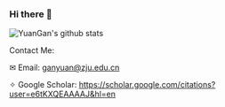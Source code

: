 ### Hi there 👋

<!--
**yuangan/yuangan** is a ✨ _special_ ✨ repository because its `README.md` (this file) appears on your GitHub profile.

Here are some ideas to get you started:

- 🔭 I’m currently working on ...
- 🌱 I’m currently learning ...
- 👯 I’m looking to collaborate on ...
- 🤔 I’m looking for help with ...
- 💬 Ask me about ...
- 📫 How to reach me: ...
- 😄 Pronouns: ...
- ⚡ Fun fact: ...
-->
![YuanGan's github stats](https://github-readme-stats.vercel.app/api?username=yuangan&show_icons=true&count_private=true&hide=prs&theme=default_repocard)

Contact Me:

✉ Email: ganyuan@zju.edu.cn

<!-- ✧ Website: http://zdzheng.xyz -->

<!-- ✧ Linkedin: https://www.linkedin.com/in/zhedongzheng/ -->

✧ Google Scholar: https://scholar.google.com/citations?user=e6tKXQEAAAAJ&hl=en
